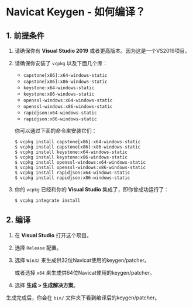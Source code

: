 # Navicat Keygen - 如何编译？

## 1. 前提条件

1. 请确保你有 __Visual Studio 2019__ 或者更高版本。因为这是一个VS2019项目。

2. 请确保你安装了 `vcpkg` 以及下面几个库：

   * `capstone[x86]:x64-windows-static`
   * `capstone[x86]:x86-windows-static`
   * `keystone:x64-windows-static`
   * `keystone:x86-windows-static`
   * `openssl-windows:x64-windows-static`
   * `openssl-windows:x86-windows-static`
   * `rapidjson:x64-windows-static`
   * `rapidjson:x86-windows-static`

   你可以通过下面的命令来安装它们：

   ```console
   $ vcpkg install capstone[x86]:x64-windows-static
   $ vcpkg install capstone[x86]:x86-windows-static
   $ vcpkg install keystone:x64-windows-static
   $ vcpkg install keystone:x86-windows-static
   $ vcpkg install openssl-windows:x64-windows-static
   $ vcpkg install openssl-windows:x86-windows-static
   $ vcpkg install rapidjson:x64-windows-static
   $ vcpkg install rapidjson:x86-windows-static
   ```

3. 你的 `vcpkg` 已经和你的 __Visual Studio__ 集成了，即你曾成功运行了：

   ```console
   $ vcpkg integrate install
   ```

## 2. 编译

1. 在 __Visual Studio__ 打开这个项目。

2. 选择 `Release` 配置。

3. 选择 `Win32` 来生成供32位Navicat使用的keygen/patcher。

   或者选择 `x64` 来生成供64位Navicat使用的keygen/patcher。

4. 选择 __生成 > 生成解决方案__。

生成完成后，你会在 `bin/` 文件夹下看到编译后的keygen/patcher。

